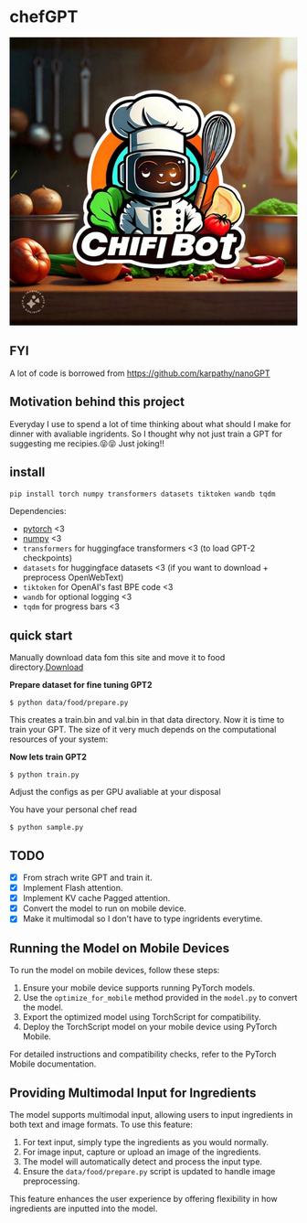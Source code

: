 # chefGPT
![chefGPT](assets/chefgpt.jpeg)
## FYI 
A lot of code is borrowed from https://github.com/karpathy/nanoGPT
## Motivation behind this project
Everyday I use to spend a lot of time thinking about what should I make for dinner with avaliable ingridents. So I thought why not just train a GPT for suggesting me recipies.😝😝 Just joking!!

## install

```
pip install torch numpy transformers datasets tiktoken wandb tqdm
```

Dependencies:

- [pytorch](https://pytorch.org) <3
- [numpy](https://numpy.org/install/) <3
-  `transformers` for huggingface transformers <3 (to load GPT-2 checkpoints)
-  `datasets` for huggingface datasets <3 (if you want to download + preprocess OpenWebText)
-  `tiktoken` for OpenAI's fast BPE code <3
-  `wandb` for optional logging <3
-  `tqdm` for progress bars <3

## quick start

Manually download data fom this site and move it to food directory.[Download](https://recipenlg.cs.put.poznan.pl/dataset)

**Prepare dataset for fine tuning GPT2**

```
$ python data/food/prepare.py
```
This creates a train.bin and val.bin in that data directory. Now it is time to train your GPT. The size of it very much depends on the computational resources of your system:

**Now lets train GPT2**

```
$ python train.py
```
Adjust the configs as per GPU avaliable at your disposal


You have your personal chef read
```
$ python sample.py
```

## TODO
- [x] From strach write GPT and train it.
- [x] Implement Flash attention.
- [x] Implement KV cache Pagged attention.
- [x] Convert the model to run on mobile device.
- [x] Make it multimodal so I don't have to type ingridents everytime.

## Running the Model on Mobile Devices

To run the model on mobile devices, follow these steps:

1. Ensure your mobile device supports running PyTorch models.
2. Use the `optimize_for_mobile` method provided in the `model.py` to convert the model.
3. Export the optimized model using TorchScript for compatibility.
4. Deploy the TorchScript model on your mobile device using PyTorch Mobile.

For detailed instructions and compatibility checks, refer to the PyTorch Mobile documentation.

## Providing Multimodal Input for Ingredients

The model supports multimodal input, allowing users to input ingredients in both text and image formats. To use this feature:

1. For text input, simply type the ingredients as you would normally.
2. For image input, capture or upload an image of the ingredients.
3. The model will automatically detect and process the input type.
4. Ensure the `data/food/prepare.py` script is updated to handle image preprocessing.

This feature enhances the user experience by offering flexibility in how ingredients are inputted into the model.
